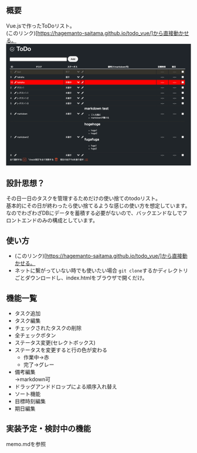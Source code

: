 ## 概要
Vue.jsで作ったToDoリスト。  
(このリンク)[https://hagemanto-saitama.github.io/todo_vue/]から直接動かせる。
![](image.png)
## 設計思想？
その日一日のタスクを管理するためだけの使い捨てのtodoリスト。  
基本的にその日が終わったら使い捨てるような感じの使い方を想定しています。
なのでわざわざDBにデータを蓄積する必要がないので、バックエンドなしでフロントエンドのみの構成としています。
## 使い方
- (このリンク)[https://hagemanto-saitama.github.io/todo_vue/]から直接動かせる。
- ネットに繋がっていない時でも使いたい場合
```git clone```するかディレクトリごとダウンロードし、index.htmlをブラウザで開くだけ。  

## 機能一覧
- タスク追加
- タスク編集
- チェックされたタスクの削除
- 全チェックボタン
- ステータス変更(セレクトボックス)
- ステータスを変更すると行の色が変わる
  - 作業中→赤
  - 完了→グレー
- 備考編集  
→markdown可
- ドラッグアンドドロップによる順序入れ替え
- ソート機能
- 目標時刻編集
- 期日編集
## 実装予定・検討中の機能
memo.mdを参照
